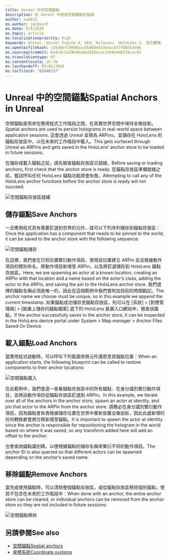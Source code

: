 ```yaml
---
title: Unreal 中的空間錨點
description: 在 Unreal 中使用空間錨點的指南
author: sw5813
ms.author: jacksonf
ms.date: 5/5/2020
ms.topic: article
ms.localizationpriority: high
keywords: Unreal, Unreal Engine 4, UE4, HoloLens, HoloLens 2, 混合實境, 開發, 功能, 文件, 指南, holograms, 空間錨點
ms.openlocfilehash: c35d8efc9998aac5b40de833e5acbf7f80353e6b
ms.sourcegitcommit: ba4c8c2a19bd6a9a181b2cec3cb8e0402f8cac62
ms.translationtype: HT
ms.contentlocale: zh-TW
ms.lasthandoff: 05/05/2020
ms.locfileid: "82840137"
---
```

# <a name="spatial-anchors-in-unreal"></a><span data-ttu-id="7e80d-104">Unreal 中的空間錨點</span><span class="sxs-lookup"><span data-stu-id="7e80d-104">Spatial Anchors in Unreal</span></span>

<span data-ttu-id="7e80d-105">空間錨點是用來在應用程式工作階段之間，在真實世界空間中保持全像投影。</span><span class="sxs-lookup"><span data-stu-id="7e80d-105">Spatial anchors are used to persist holograms in real-world space between application sessions.</span></span>  <span data-ttu-id="7e80d-106">這會透過 Unreal 呈現為 ARPins，並儲存在 HoloLens 的錨點存放區中，以在未來的工作階段中載入。</span><span class="sxs-lookup"><span data-stu-id="7e80d-106">This gets surfaced through Unreal as ARPins and gets saved in the HoloLens’ anchor store to be loaded in future sessions.</span></span> 

<span data-ttu-id="7e80d-107">在儲存或載入錨點之前，請先檢查錨點存放區已就緒。</span><span class="sxs-lookup"><span data-stu-id="7e80d-107">Before saving or loading anchors, first check that the anchor store is ready.</span></span>  <span data-ttu-id="7e80d-108">在錨點存放區準備就緒之前，嘗試呼叫任何 HoloLens 錨點功能將會失敗。</span><span class="sxs-lookup"><span data-stu-id="7e80d-108">Attempting to call any of the HoloLens anchor functions before the anchor store is ready will not succeed.</span></span>  

![空間錨點存放區就緒](images/unreal-spatialanchors-store-ready.PNG)

## <a name="save-anchors"></a><span data-ttu-id="7e80d-110">儲存錨點</span><span class="sxs-lookup"><span data-stu-id="7e80d-110">Save Anchors</span></span>

<span data-ttu-id="7e80d-111">一旦應用程式具有需要釘選到世界的元件，就可以下列序列儲存到錨點存放區：</span><span class="sxs-lookup"><span data-stu-id="7e80d-111">Once the application has a component that needs to be pinned to the world, it can be saved to the anchor store with the following sequence:</span></span> 

![空間錨點儲存](images/unreal-spatialanchors-save.PNG)

<span data-ttu-id="7e80d-113">在這裡，我們會在已知位置繁衍動作項目、使用該位置建立 ARPin 並且根據動作項目的類別命名、將動作項目新增至 ARPin，以及將釘選儲存到 HoloLens 錨點存放區。</span><span class="sxs-lookup"><span data-stu-id="7e80d-113">Here, we are spawning an actor at a known location, creating an ARPin with that location and a name based on the actor’s class, adding the actor to the ARPin, and saving the pin to the HoloLens anchor store.</span></span>  <span data-ttu-id="7e80d-114">我們選擇的錨點名稱必須是唯一的，因此在這個範例中我們會附加目前的時間戳記。</span><span class="sxs-lookup"><span data-stu-id="7e80d-114">The anchor name we choose must be unique, so in this example we append the current timestamp.</span></span>  <span data-ttu-id="7e80d-115">如果錨點成功儲存至錨點存放區，則可以在 [系統] > [對應管理員] > [裝置上儲存的錨點檔案] 底下的 HoloLens 裝置入口網站中，檢查該錨點。</span><span class="sxs-lookup"><span data-stu-id="7e80d-115">If the anchor successfully saves to the anchor store, it can be inspected in the HoloLens device portal under System > Map manager > Anchor Files Saved On Device.</span></span> 

## <a name="load-anchors"></a><span data-ttu-id="7e80d-116">載入錨點</span><span class="sxs-lookup"><span data-stu-id="7e80d-116">Load Anchors</span></span>

<span data-ttu-id="7e80d-117">當應用程式啟動時，可以呼叫下列藍圖來將元件還原至其錨點位置：</span><span class="sxs-lookup"><span data-stu-id="7e80d-117">When an application starts, the following blueprint can be called to restore components to their anchor locations:</span></span>

![空間錨點載入](images/unreal-spatialanchors-load.PNG)

<span data-ttu-id="7e80d-119">在此範例中，我們會逐一查看錨點存放區中的所有錨點、在身分識別繁衍動作項目，並將該動作項目從錨點存放區釘選到 ARPin。</span><span class="sxs-lookup"><span data-stu-id="7e80d-119">In this example, we iterate over all of the anchors in the anchor store, spawn an actor at identity, and pin that actor to the ARPin from the anchor store.</span></span>  <span data-ttu-id="7e80d-120">請務必在身分識別繁衍動作項目，因為錨點會負責根據儲存位置在世界中重新放置全像投影，因此此處新增的任何轉換都會將位移新增至錨點。</span><span class="sxs-lookup"><span data-stu-id="7e80d-120">It is important to spawn the actor at identity since the anchor is responsible for repositioning the hologram in the world based on where it was saved, so any transform added here will add an offset to the anchor.</span></span> 

<span data-ttu-id="7e80d-121">也會查詢錨點識別碼，以便根據錨點的儲存名稱來繁衍不同的動作項目。</span><span class="sxs-lookup"><span data-stu-id="7e80d-121">The anchor ID is also queried so that different actors can be spawned depending on the anchor’s saved name.</span></span> 

## <a name="remove-anchors"></a><span data-ttu-id="7e80d-122">移除錨點</span><span class="sxs-lookup"><span data-stu-id="7e80d-122">Remove Anchors</span></span> 

<span data-ttu-id="7e80d-123">當完成使用錨點時，可以清除整個錨點存放區，或從錨點存放區移除個別錨點，使其不包含在未來的工作階段中：</span><span class="sxs-lookup"><span data-stu-id="7e80d-123">When done with an anchor, the entire anchor store can be cleared, or individual anchors can be removed from the anchor store so they are not included in future sessions:</span></span> 

![空間錨點移除](images/unreal-spatialanchors-remove.PNG)

## <a name="see-also"></a><span data-ttu-id="7e80d-125">另請參閱</span><span class="sxs-lookup"><span data-stu-id="7e80d-125">See also</span></span>
* [<span data-ttu-id="7e80d-126">空間錨點</span><span class="sxs-lookup"><span data-stu-id="7e80d-126">Spatial anchors</span></span>](spatial-anchors.md)
* [<span data-ttu-id="7e80d-127">座標系統</span><span class="sxs-lookup"><span data-stu-id="7e80d-127">Coordinate systems</span></span>](coordinate-systems.md)
